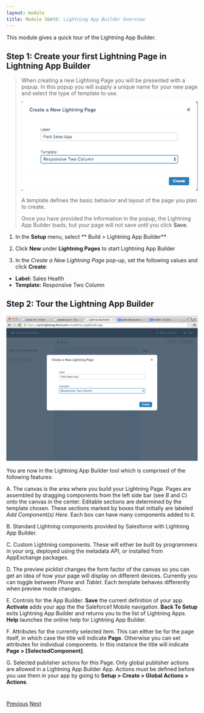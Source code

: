 ```yaml
---
layout: module
title: Module 3&#58; Lightning App Builder Overview
---
```

This module gives a quick tour of the Lightning App Builder.  

## Step 1: Create your first Lightning Page in Lightning App Builder

> When creating a new Lightning Page you will be presented with a popup. In this popup you will supply a unique name for your new page and select the type of template to use.  
> 
> ![Create a New Lightning Page](images/newapp.png)
> 
> A template defines the basic behavior and layout of the page you plan to create.   
> 
> Once you have provided the information in the popup, the Lightning App Builder loads, but your page will not save until you click **Save**. 

1. In the **Setup** menu, select ** Build > Lightning App Builder**

2. Click **New** under **Lightning Pages** to start Lightning App Builder

3. In the *Create a New Lightning Page* pop-up, set the following values and click **Create**:

- **Label:** Sales Health
- **Template:** Responsive Two Column

## Step 2: Tour the Lightning App Builder

![Lightning App Builder](images/newapp1.jpg)

You are now in the Lightning App Builder tool which is comprised of the following features:

A. The canvas is the area where you build your Lightning Page. Pages are assembled by dragging components from the left side bar (see _B_ and _C_) onto the canvas in the center. Editable sections are determined by the template chosen. These sections marked by boxes that initially are labeled _Add Component(s) Here_. Each box can have many components added to it. 

B. Standard Lightning components provided by Salesforce with Lightning App Builder.

C. Custom Lightning components. These will either be built by programmers in your org, deployed using the metadata API, or installed from AppExchange packages. 

D. The preview picklist changes the form factor of the canvas so you can get an idea of how your page will display on different devices. Currently you can toggle between *Phone* and *Tablet*. Each template behaves differently when preview mode changes. 

E. Controls for the App Builder. **Save** the current definition of your app. **Activate** adds your app the the Saleforce1 Mobile navigation. **Back To Setup** exits Lightning App Builder and returns you to the list of Lightning Apps. **Help** launches the online help for Lightning App Builder.

F. Attributes for the currently selected item. This can either be for the page itself, in which case the title will indicate **Page**. Otherwise you can set attributes for individual components. In this instance the title will indicate **Page > [SelectedComponent]**. 

G. Selected publisher actions for this Page. Only global publisher actions are allowed in a Lightning App Builder App. Actions must be defined before you use them in your app by going to **Setup > Create > Global Actions > Actions**.

<div class="row" style="margin-top:40px;">
<div class="col-sm-12">
<a href="Importing-Workshop-Assets.html" class="btn btn-default"><i class="glyphicon glyphicon-chevron-left"></i> Previous</a>
<a href="Build-an-Expenses-App.html" class="btn btn-default pull-right">Next <i class="glyphicon glyphicon-chevron-right"></i></a>
</div>
</div>

